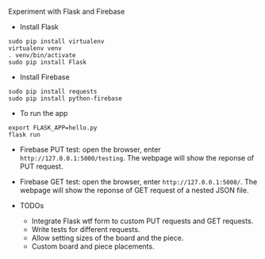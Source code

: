 Experiment with Flask and Firebase

- Install Flask 
```
sudo pip install virtualenv
virtualenv venv
. venv/bin/activate
sudo pip install Flask
```

- Install Firebase
```
sudo pip install requests
sudo pip install python-firebase
```

- To run the app
```
export FLASK_APP=hello.py
flask run
```

- Firebase PUT test: open the browser, enter `http://127.0.0.1:5000/testing`. The webpage will show the reponse of PUT request.

- Firebase GET test: open the browser, enter `http://127.0.0.1:5000/`.  The webpage will show the reponse of GET request of a nested JSON file. 

- TODOs 
    - Integrate Flask wtf form to custom PUT requests and GET requests.
    - Write tests for different requests.
    - Allow setting sizes of the board and the piece.
    - Custom board and piece placements.

